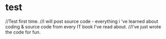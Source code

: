 # test
//Test first time.
//I will post source code - everything i 've learned about coding & source code from every IT book I've read about.
//I've just wrote the code for fun.

